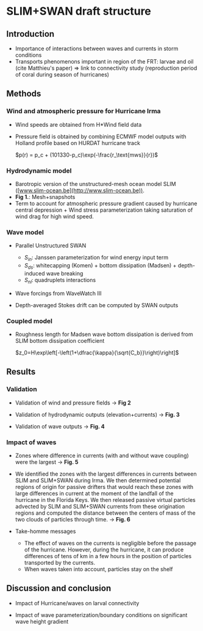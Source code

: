# SLIM+SWAN draft structure

## Introduction

* Importance of interactions between waves and currents in storm conditions
* Transports phenomenons important in region of the FRT: larvae and oil (cite Matthieu's paper) &rArr; link to connectivity study (reproduction period of coral during season of hurricanes)

## Methods

### Wind and atmospheric pressure for Hurricane Irma

- Wind speeds are obtained from H*Wind field data

- Pressure field is obtained by combining ECMWF model outputs with Holland profile based on HURDAT hurricane track

  $p(r) = p_c + (101330-p_c)\exp(-\frac{r_\text{mws}}{r})$

### Hydrodynamic model

* Barotropic version of the unstructured-mesh ocean model SLIM ([www.slim-ocean.be](http://www.slim-ocean.be)). 
* **Fig 1.**: Mesh+snapshots
* Term to account for atmospheric pressure gradient caused by hurricane central depression + Wind stress parameterization taking saturation of wind drag for high wind speed. 

### Wave model

- Parallel Unstructured SWAN
  - $S_{in}$: Janssen parameterization for wind energy input term
  - $S_{ds}$: whitecapping (Komen) + bottom dissipation (Madsen) + depth-induced wave breaking
  -  $S_{nl}$: quadruplets interactions

- Wave forcings from WaveWatch III
- Depth-averaged Stokes drift can be computed by SWAN outputs

### Coupled model

- Roughness length for Madsen wave bottom dissipation is derived from SLIM bottom dissipation coefficient

  $z_0=H\exp\left[-\left(1+\dfrac{\kappa}{\sqrt{C_b}}\right)\right]$

## Results

### Validation

* Validation of wind and pressure fields &rarr; **Fig 2**

* Validation of hydrodynamic outputs (elevation+currents) &rarr; **Fig. 3**

* Validation of wave outputs &rarr; **Fig. 4**

### Impact of waves

* Zones where difference in currents (with and without wave coupling) were the largest &rarr; **Fig. 5**

* We identified the zones with the largest differences in currents between SLIM and SLIM+SWAN during Irma. We then determined potential regions of origin for passive drifters that would reach these zones with large differences in current at the moment of the landfall of the hurricane in the Florida Keys. We then released passive virtual particles advected by SLIM and SLIM+SWAN currents from these origination regions and computed the distance between the centers of mass of the two clouds of particles through time. &rarr; **Fig. 6**

* Take-homme messages
  * The effect of waves on the currents is negligible before the passage of the hurricane. However, during the hurricane, it can produce differences of tens of km in a few hours in the position of particles transported by the currents.
  * When waves taken into account, particles stay on the shelf


## Discussion and conclusion

* Impact of Hurricane/waves on larval connectivity

* Impact of wave parameterization/boundary conditions on significant wave height gradient